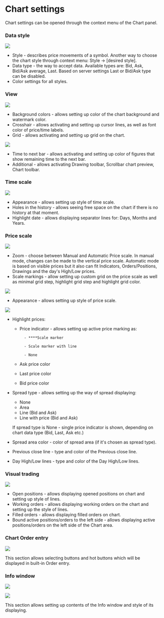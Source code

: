 # Chart settings

Chart settings can be opened through the context menu of the Chart panel. 

### **Data style**

![](../../../.gitbook/assets/1%20%2824%29.png)

* Style - describes price movements of a symbol. Another way to choose the chart style through context menu: Style -&gt; \[desired style\].
* Data type - the way to accept data. Available types are: Bid, Ask, Bid/Ask average, Last. Based on server settings Last or Bid/Ask type can be disabled.
* Color settings for all styles.

### **View**

![](../../../.gitbook/assets/2%20%2859%29.png)

* Background colors - allows setting up color of the chart background and watermark color.
* Crosshair - allows activating and setting up cursor lines, as well as font color of price/time labels.
* Grid - allows activating and setting up grid on the chart.

![](../../../.gitbook/assets/3%20%286%29.png)

* Time to next bar - allows activating and setting up color of figures that show remaining time to the next bar.
* Additional - allows activating Drawing toolbar, Scrollbar chart preview, Chart toolbar.

###  **Time scale**

![](../../../.gitbook/assets/4%20%2832%29.png)

* Appearance - allows setting up style of time scale.
* Holes in the history - allows seeing free space on the chart if there is no history at that moment.
* Highlight date - allows displaying separator lines for: Days, Months and Years.

### **Price scale**

![](../../../.gitbook/assets/5%20%283%29.png)

* Zoom - choose between Manual and Automatic Price scale. In manual mode, changes can be made to the vertical price scale. Automatic mode is based on visible prices but it also can fit Indicators, Orders/Positions, Drawings and the day's High/Low prices.
* Scale markings - allow setting up custom grid on the price scale as well as minimal grid step, highlight grid step and highlight grid color.

![](../../../.gitbook/assets/111.png)

* Appearance - allows setting up style of price scale.

![](../../../.gitbook/assets/7%20%2815%29.png)

* Highlight prices:

  * Price indicator - allows setting up active price marking as:

          - ****Scale marker

          - Scale marker with line

          - None

  * Ask price color
  * Last price color
  * Bid price color

* Spread type - allows setting up the way of spread displaying:

  * None
  * Area
  * Line \(Bid and Ask\)
  * Line with price \(Bid and Ask\)

  If spread type is None - single price indicator is shown, depending on chart data type \(Bid, Last, Ask etc.\)

* Spread area color - color of spread area \(if it's chosen as spread type\).
* Previous close line - type and color of the Previous close line.
* Day High/Low lines - type and color of the Day High/Low lines.

### **Visual trading**

![](../../../.gitbook/assets/8%20%2819%29.png)

* Open positions - allows displaying opened positions on chart and setting up style of lines.
* Working orders - allows displaying working orders on the chart and setting up the style of lines.
* Filled orders - allows displaying filled orders on chart.
* Bound active positions/orders to the left side - allows displaying active positions/orders on the left side of the Chart area. 

### **Chart Order entry**

![](../../../.gitbook/assets/9%20%287%29.png)

This section allows selecting buttons and hot buttons which will be displayed in built-in Order entry.

### **Info window**

![](../../../.gitbook/assets/10.png)

![](../../../.gitbook/assets/11%20%282%29.png)

This section allows setting up contents of the Info window and style of its displaying.

